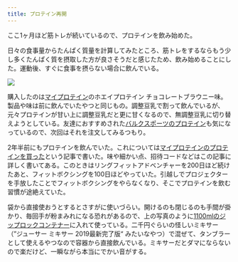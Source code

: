 ```yaml
---
title: プロテイン再開
---
```

ここ1ヶ月ほど筋トレが続いているので、プロテインを飲み始めた。

日々の食事量からたんぱく質量を計算してみたところ、筋トレをするならもう少し多くたんぱく質を摂取した方が良さそうだと感じたため、飲み始めることにした。運動後、すぐに食事を摂らない場合に飲んでいる。

![](https://lh5.googleusercontent.com/HqeBwuvOVNhf6tunVAlXElRc3oZ9_t6yl7phEKqOV4p9Eqb9RnRYnUu67tCAF5LfShMx244Ap8NuI-Khd2idBr5VVuArUcWMsASn_G6595hSdnTJ35l4jpHH1uvjsCMq1kVuw0DZJ5h04taxDmlnLYuE9Riidx49DeavNc1H3qzqaG_7MvBIzyet)

購入したのは[マイプロテイン](https://www.myprotein.jp/)のホエイプロテイン チョコレートブラウニー味。製品や味は前に飲んでいたやつと同じもの。調整豆乳で割って飲んでいるが、元々プロテインが甘い上に調整豆乳だと更に甘くなるので、無調整豆乳に切り替えようとしている。友達におすすめされた[バルクスポーツのプロテイン](https://www.amazon.co.jp/dp/B086JSPKT3)も気になっているので、次回はそれを注文してみるつもり。

2年半前にもプロテインを飲んでいた。これについては[マイプロテインのプロテインを買った](https://r7kamura.com/articles/2020-02-17-my-protein)という記事で書いた。味や細かい点、招待コードなどはこの記事に詳しく書いてある。このときはリングフィットアドベンチャーを200日ほど続けたあと、フィットボクシングを100日ほどやっていた。引越しでプロジェクターを手放したことでフィットボクシングをやらなくなり、そこでプロテインを飲む習慣が途絶えていた。

袋から直接使おうとするとさすがに使いづらい。開けるのも閉じるのも手間が掛かり、毎回手が粉まみれになる恐れがあるので、上の写真のように[1100mlのジップロックコンテナー](https://www.amazon.co.jp/dp/B01B7N6FXY)に入れて使っている。二千円ぐらいの怪しいミキサー（”ジューサー ミキサー 2019最新完了版“ みたいなやつ）で混ぜて、タンブラーとして使えるやつなので容器から直接飲んでいる。ミキサーだとダマにならないので楽だけど、一瞬ながら本当にでかい音がする。
